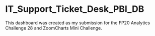 # IT_Support_Ticket_Desk_PBI_DB
This dashboard was created as my submission for the FP20 Analytics Challenge 28 and ZoomCharts Mini Challenge. 
